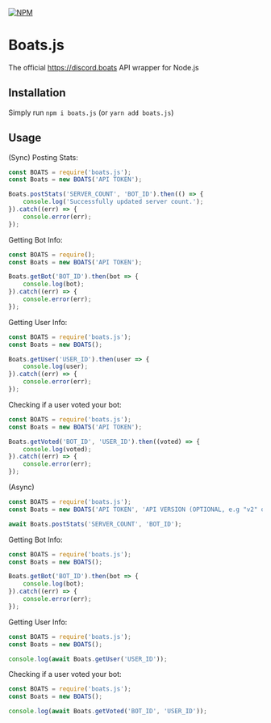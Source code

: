 [![NPM](https://nodei.co/npm/boats.js.png?downloads=true&downloadRank=true&stars=true)](https://nodei.co/npm/boats.js)

# Boats.js
The official https://discord.boats API wrapper for Node.js

## Installation
Simply run `npm i boats.js` (or `yarn add boats.js`)

## Usage
(Sync)
Posting Stats:
```js
const BOATS = require('boats.js');
const Boats = new BOATS('API TOKEN');

Boats.postStats('SERVER_COUNT', 'BOT_ID').then(() => {
    console.log('Successfully updated server count.');
}).catch((err) => {
    console.error(err);
});
```

Getting Bot Info:
```js
const BOATS = require();
const Boats = new BOATS('API TOKEN');

Boats.getBot('BOT_ID').then(bot => {
    console.log(bot);
}).catch((err) => {
    console.error(err);
});
```

Getting User Info:
```js
const BOATS = require('boats.js');
const Boats = new BOATS();

Boats.getUser('USER_ID').then(user => {
    console.log(user);
}).catch((err) => {
    console.error(err);
});
```

Checking if a user voted your bot:
```js
const BOATS = require('boats.js');
const Boats = new BOATS('API TOKEN');

Boats.getVoted('BOT_ID', 'USER_ID').then((voted) => {
    console.log(voted);
}).catch((err) => {
    console.error(err);
});
```

(Async)
```js
const BOATS = require('boats.js');
const Boats = new BOATS('API TOKEN', 'API VERSION (OPTIONAL, e.g "v2" or "v1")');

await Boats.postStats('SERVER_COUNT', 'BOT_ID');
```

Getting Bot Info:
```js
const BOATS = require('boats.js');
const Boats = new BOATS();

Boats.getBot('BOT_ID').then(bot => {
    console.log(bot);
}).catch((err) => {
    console.error(err);
});
```

Getting User Info:
```js
const BOATS = require('boats.js');
const Boats = new BOATS();

console.log(await Boats.getUser('USER_ID'));
```

Checking if a user voted your bot:
```js
const BOATS = require('boats.js');
const Boats = new BOATS();

console.log(await Boats.getVoted('BOT_ID', 'USER_ID'));
```